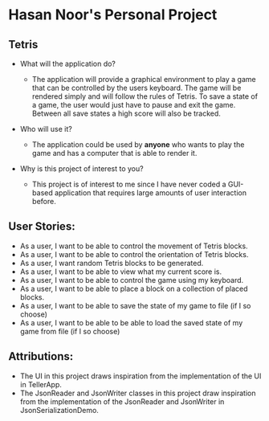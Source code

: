 # Hasan Noor's Personal Project
## Tetris

- What will the application do?

    - The application will provide a graphical environment to play a game that can be controlled by the users keyboard.
  The game will be rendered simply and will follow the rules of Tetris. To save a state of a game, the user would just
  have to pause and exit the game. Between all save states a high score will also be tracked.


- Who will use it?

    - The application could be used by **anyone** who wants to play the game and has a computer that is able to render it.


- Why is this project of interest to you?
    - This project is of interest to me since I have never coded a GUI-based application that requires large amounts of
  user interaction before.

## User Stories:

- As a user, I want to be able to control the movement of Tetris blocks.
- As a user, I want to be able to control the orientation of Tetris blocks.
- As a user, I want random Tetris blocks to be generated.
- As a user, I want to be able to view what my current score is.
- As a user, I want to be able to control the game using my keyboard.
- As a user, I want to be able to place a block on a collection of placed blocks.
- As a user, I want to be able to save the state of my game to file (if I so choose)
- As a user, I want to be able to be able to load the saved state of my game from file (if I so choose)

## Attributions:
- The UI in this project draws inspiration from the implementation of the UI in TellerApp.
- The JsonReader and JsonWriter classes in this project draw inspiration from the implementation of the JsonReader and JsonWriter in JsonSerializationDemo.
